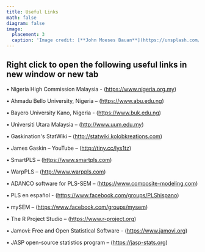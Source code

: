 ```yaml
---
title: Useful Links
math: false
diagram: false
image:
  placement: 3
  caption: 'Image credit: [**John Moeses Bauan**](https://unsplash.com/photos/OGZtQF8iC0g)'
---
```


## Right click to open the following useful links in new window or new tab

•	Nigeria High Commission Malaysia -  (https://www.nigeria.org.my)

•	Ahmadu Bello University, Nigeria – (https://www.abu.edu.ng)

•	Bayero University Kano, Nigeria  - (https://www.buk.edu.ng)

•	Universiti Utara Malaysia – (http://www.uum.edu.my)

•	Gaskination's StatWiki – (http://statwiki.kolobkreations.com)

•	James Gaskin – YouTube – (http://tiny.cc/lys1tz)

•	SmartPLS – (https://www.smartpls.com)

•	WarpPLS – (http://www.warppls.com)

•	ADANCO software for PLS-SEM – (https://www.composite-modeling.com)

•	PLS en español  - (https://www.facebook.com/groups/PLShispano)

•	mySEM – (https://www.facebook.com/groups/mysem)

•	The R Project Studio – (https://www.r-project.org)

•	Jamovi: Free and Open Statistical Software  - (https://www.jamovi.org)

•	JASP open-source statistics program – (https://jasp-stats.org)



